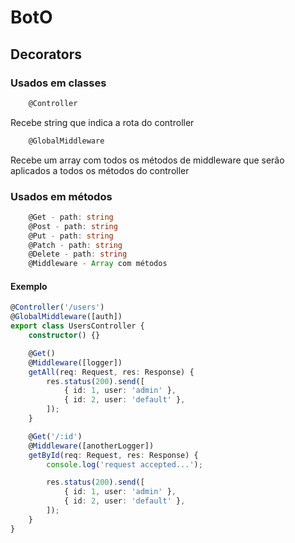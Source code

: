 # BotO

## Decorators

### Usados em classes

```typescript
    @Controller
```

Recebe string que indica a rota do controller

```typescript
    @GlobalMiddleware
```

Recebe um array com todos os métodos de middleware que serão aplicados a todos os métodos do controller

### Usados em métodos

```typescript
    @Get - path: string
    @Post - path: string
    @Put - path: string
    @Patch - path: string
    @Delete - path: string
    @Middleware - Array com métodos
```

#### Exemplo

```typescript
@Controller('/users')
@GlobalMiddleware([auth])
export class UsersController {
    constructor() {}

    @Get()
    @Middleware([logger])
    getAll(req: Request, res: Response) {
        res.status(200).send([
            { id: 1, user: 'admin' },
            { id: 2, user: 'default' },
        ]);
    }

    @Get('/:id')
    @Middleware([anotherLogger])
    getById(req: Request, res: Response) {
        console.log('request accepted...');

        res.status(200).send([
            { id: 1, user: 'admin' },
            { id: 2, user: 'default' },
        ]);
    }
}
```
